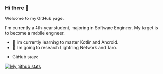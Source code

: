 ### Hi there 👋

Welcome to my GitHub page. 

I'm currently a 4th-year student, majoring in Software Engineer. My target is to become a mobile engineer.

- 🌱 I’m currently learning to master Kotlin and Android.
- 👯 I'm going to research Lightning Network and Taro.

* GitHub stats:  
<a href="https://github.com/anuraghazra/github-readme-stats">
  <img align="center" src="https://github-readme-stats.anuraghazra1.vercel.app/api?username=lenhatquang97&show_icons=true&line_height=27&include_all_commits=true" alt="My github stats" />
</a>  
